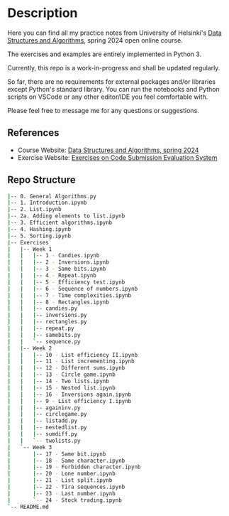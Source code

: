 # Description

Here you can find all my practice notes from University of Helsinki's [Data Structures and Algorithms](https://studies.helsinki.fi/courses/course-implementation/otm-f36af785-3311-4b6f-bfd3-2aa6add9d2f9), spring 2024 open online course.

The exercises and examples are entirely implemented in Python 3.

Currently, this repo is a work-in-progress and shall be updated regularly.

So far, there are no requirements for external packages and/or libraries except Python's standard library. You can run the notebooks and Python scripts on VSCode or any other editor/IDE you feel comfortable with.

Please feel free to message me for any questions or suggestions.

## References

- Course Website: [Data Structures and Algorithms, spring 2024](https://tira.mooc.fi/spring-2024/)
- Exercise Website: [Exercises on Code Submission Evaluation System](https://cses.fi/dsa24k/list/)

## Repo Structure

```bash
|-- 0. General Algorithms.py
|-- 1. Introduction.ipynb
|-- 2. List.ipynb
|-- 2a. Adding elements to list.ipynb
|-- 3. Efficient algorithms.ipynb    
|-- 4. Hashing.ipynb
|-- 5. Sorting.ipynb
|-- Exercises
|   |-- Week 1
|   |   |-- 1 - Candies.ipynb
|   |   |-- 2 - Inversions.ipynb
|   |   |-- 3 - Same bits.ipynb
|   |   |-- 4 - Repeat.ipynb
|   |   |-- 5 - Efficiency test.ipynb
|   |   |-- 6 - Sequence of numbers.ipynb
|   |   |-- 7 - Time complexities.ipynb
|   |   |-- 8 - Rectangles.ipynb
|   |   |-- candies.py
|   |   |-- inversions.py
|   |   |-- rectangles.py
|   |   |-- repeat.py
|   |   |-- samebits.py
|   |   `-- sequence.py
|   |-- Week 2
|   |   |-- 10 - List efficiency II.ipynb
|   |   |-- 11 - List incrementing.ipynb
|   |   |-- 12 - Different sums.ipynb
|   |   |-- 13 - Circle game.ipynb
|   |   |-- 14 - Two lists.ipynb
|   |   |-- 15 - Nested list.ipynb
|   |   |-- 16 - Inversions again.ipynb
|   |   |-- 9 - List efficiency I.ipynb
|   |   |-- againinv.py
|   |   |-- circlegame.py
|   |   |-- listadd.py
|   |   |-- nestedlist.py
|   |   |-- sumdiff.py
|   |   `-- twolists.py
|   `-- Week 3
|       |-- 17 - Same bit.ipynb
|       |-- 18 - Same character.ipynb
|       |-- 19 - Forbidden character.ipynb
|       |-- 20 - Lone number.ipynb
|       |-- 21 - List split.ipynb
|       |-- 22 - Tira sequences.ipynb
|       |-- 23 - Last number.ipynb
|       `-- 24 - Stock trading.ipynb
`-- README.md
```
